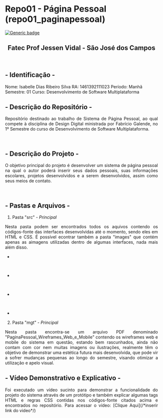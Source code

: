 # Repo01 - Página Pessoal (repo01_paginapessoal)
[![Generic badge](https://img.shields.io/badge/STATUS%20DO%20PROJETO-EM%20DESENVOLVIMENTO-yellow)](https://shields.io/)

<h2 text align="center">Fatec Prof Jessen Vidal - São José dos Campos</h2>
 <br>
 
 ## - Identificação - 
 Nome: Isabelle Dias Ribeiro Silva   RA: 1461392111023   Período: Manhã   Semestre: 01   Curso: Desenvolvimento de Software Multiplataforma
 
 ## - Descrição do Repositório -  
<p align="justify"> Repositório destinado ao trabalho de Sistema de Página Pessoal, ao qual compete à disciplina de Design Digital ministrada por Fabrício Galende, no 1º Semestre do curso de Desenvolvimento de Software Multiplataforma.</p>

<br>

## - Descrição do Projeto - 
<p align="justify"> O objetivo principal do projeto é desenvolver um sistema de página pessoal na qual o autor poderá inserir seus dados pessoais, suas informações escolares, projetos desenvolvidos e a serem desenvolvidos, assim como seus meios de contato.</p>
<br>

 ## - Pastas e Arquivos - 
1. Pasta "src" - *Principal*
 <p align="justify">Nesta pasta podem ser encontrados todos os aquivos contendo os códigos-fonte das interfaces desenvolvidas até o momento, sendo eles em HTML e CSS. É possível econtrar também a pasta "images" que contém apenas as aimagens utilizadas dentro de algumas interfaces, nada mais além disso.</p>
 
<ul>
<li><p align="justify>1.1 Arquivos "home.html" e "style_home.css": Estes arquivos funcionam em conjunto e ambos condizem a página inicial. Ela é uma introdução às demais interfaces, podendo levar até elas através de botões localizados na parte superior direita.</p></li>
<br>
<li><p align="justify>1.2 Arquivos "sobre_mim.html" e "style_sobre_mim.css": Estes arquivos funcionam em conjunto e dizem respeito a segunda interface desenvolvida (ao se contar a página home como a primeira), na qual é possível inserir dados do pessoais, informações de educacionais como formação acadêmica e cursos; hobbies também podem ser adicionados. É possível, com os botões, navegar dessa página até as demais e retornar para a home.</p></li>
<br>
<li><p align="justify>1.3 Arquivos "portfolio.html" e "style_portfolio.css": Estes arquivos funcionam em conjunto e dizem respeito a terceira interface desenvolvida, na qual é possível adicionar os projetos que já foram desenvolvidos pelo usuário e os que ele pretende ou está desenvolvendo. É possível inserir links para o acesso aos já desenvolvidos e previsões para os ainda não completados. A navegação dessa página para as demais, inclusive a home, também é possível com os botões.</p></li>
<br> 
<li><p align="justify>1.4 Arquivos "contato.html" e "style_contato.css": Estes arquivos funcionam em conjunto e dizem espeito a quarta interface desenvolvida, na qual é possível inserir os canais nos quais é possível entrar em contato com o usuário, todos carregando links para acessar páginas externas dos demais perfis que a pessoa tenha. Também se pode navegar dessa página às demais através dos botões.</p></li>
</ul>

2. Pasta "mgt" - *Principal*
<p align="justify"> Nesta pasta encontra-se um arquivo PDF denominado "PaginaPessoal_Wireframes_Web_e_Mobile" contendo os wireframes web e mobile do sistema em questão, estando bem rascunhados, ainda não contam com cor nem muitas imagens ou ilustrações, realmente têm o objetivo de demonstrar uma estética futura mais desenvolvida, que pode vir a sofrer mudanças pequenas ao longo do semestre, visando otimizar a utilização e apelo visual.</p>

## - Vídeo Demonstrativo e Explicativo - 
<p align="justify"> Foi executado um vídeo sucinto para demonstrar a funcionalidade do projeto do sistema através de um protótipo e também explicar algumas tags HTML e regras CSS contidas nos códigos-fonte citados acima e encontrados no repositório.
Para acessar o vídeo: [Clique Aqui](/*inserir link do video*/) </p>
